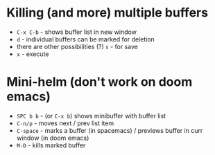 # Killing (and more) multiple buffers

- `C-x C-b` - shows buffer list in new window
- `d` - individual buffers can be marked for deletion
- there are other possibilities (?) `s` - for save
- `x` - execute

# Mini-helm (don't work on doom emacs)

- `SPC b b` - (or `C-x b`) shows minibuffer with buffer list
- `C-n/p` - moves next / prev list item
- `C-space` - marks a buffer (in spacemacs) / previews buffer in curr window (in doom emacs)
- `M-D` - kills marked buffer
